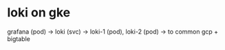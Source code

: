 # loki on gke
grafana (pod) -> loki (svc) -> loki-1 (pod), loki-2 (pod) -> to common gcp + bigtable
